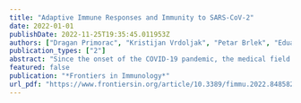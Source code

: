 ```yaml
---
title: "Adaptive Immune Responses and Immunity to SARS-CoV-2"
date: 2022-01-01
publishDate: 2022-11-25T19:35:45.011953Z
authors: ["Dragan Primorac", "Kristijan Vrdoljak", "Petar Brlek", "Eduard Pavelić", "Vilim Molnar", "Vid Matišić", "Ivana Erceg Ivkošić", "Marijo Parčina"]
publication_types: ["2"]
abstract: "Since the onset of the COVID-19 pandemic, the medical field has been forced to apply the basic knowledge of immunology with the most up-to-date SARS-CoV-2 findings and translate it to the population of the whole world in record time. Following the infection with the viral antigen, adaptive immune responses are activated mainly by viral particle encounters with the antigen-presenting cells or B cell receptors, which induce further biological interactions to defend the host against the virus. After the infection has been warded off, the immunological memory is developed. The SARS-CoV cellular immunity has been shown to persist even 17 years after the infection, despite the undetectable humoral component. Similar has been demonstrated for the SARS-CoV-2 T cell memory in a shorter period by assessing interferon-gamma levels when heparinized blood is stimulated with the virus-specific peptides. T cells also play an irreplaceable part in a humoral immune reaction as the backbone of a cellular immune response. They both provide the signals for B cell activation and the maturation, competence, and memory of the humoral response. B cell production of IgA was shown to be of significant influence in mediating mucosal immunity as the first part of the defense mechanism and in the development of nasal vaccines. Here, we interpret the recent SARS-CoV-2 available research, which encompasses the significance and the current understanding of adaptive immune activity, and compare it among naive, exposed, and vaccinated blood donors. Our recent data showed that those who recovered from COVID-19 and those who are vaccinated with EMA-approved vaccines had a long-lasting cellular immunity. Additionally, we analyze the humoral responses in immunocompromised patients and memory mediated by cellular immunity and the impact of clonality in the SARS-CoV-2 pandemic regarding breakthrough infections and variants of concern, both B.1.617.2 (Delta) and B.1.1.529 (Omicron) variants."
featured: false
publication: "*Frontiers in Immunology*"
url_pdf: "https://www.frontiersin.org/article/10.3389/fimmu.2022.848582"
---
```


